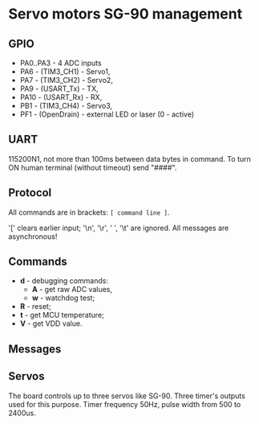 Servo motors SG-90 management
=============================

## GPIO
- PA0..PA3 - 4 ADC inputs
- PA6 - (TIM3_CH1) - Servo1,
- PA7 - (TIM3_CH2) - Servo2,
- PA9 - (USART_Tx) - TX,
- PA10 - (USART_Rx) - RX,
- PB1 - (TIM3_CH4) - Servo3,
- PF1 - (OpenDrain) - external LED or laser (0 - active)

## UART 
115200N1, not more than 100ms between data bytes in command.
To turn ON human terminal (without timeout) send "####".

## Protocol
All commands are in brackets: `[ command line ]`.

'[' clears earlier input; '\n', '\r', ' ', '\t' are ignored.
All messages are asynchronous!

## Commands
* **d** - debugging commands:
    * **A** - get raw ADC values,
    * **w** - watchdog test;
* **R** - reset;
* **t** - get MCU temperature;
* **V** - get VDD value.

## Messages



## Servos
The board controls up to three servos like SG-90.
Three timer's outputs used for this purpose. Timer frequency 50Hz, pulse width from 500 to 2400us.


